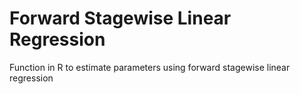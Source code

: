 # Forward Stagewise Linear Regression
Function in R to estimate parameters using forward stagewise linear regression
